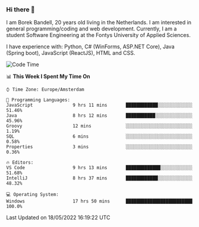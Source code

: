 ### Hi there 👋

I am Borek Bandell, 20 years old living in the Netherlands. I am interested in general programming/coding and web development. Currently, I am a student Software Engineering at the Fontys University of Applied Sciences.

I have experience with: Python, C# (WinForms, ASP.NET Core), Java (Spring boot), JavaScript (ReactJS), HTML and CSS.

<!--START_SECTION:waka-->
![Code Time](http://img.shields.io/badge/Code%20Time-140%20hrs%2040%20mins-blue)

📊 **This Week I Spent My Time On** 

```text
⌚︎ Time Zone: Europe/Amsterdam

💬 Programming Languages: 
JavaScript               9 hrs 11 mins       ████████████░░░░░░░░░░░░░   51.46% 
Java                     8 hrs 12 mins       ███████████░░░░░░░░░░░░░░   45.96% 
Groovy                   12 mins             ░░░░░░░░░░░░░░░░░░░░░░░░░   1.19% 
SQL                      6 mins              ░░░░░░░░░░░░░░░░░░░░░░░░░   0.58% 
Properties               3 mins              ░░░░░░░░░░░░░░░░░░░░░░░░░   0.36%

🔥 Editors: 
VS Code                  9 hrs 13 mins       █████████████░░░░░░░░░░░░   51.68% 
IntelliJ                 8 hrs 37 mins       ████████████░░░░░░░░░░░░░   48.32%

💻 Operating System: 
Windows                  17 hrs 50 mins      █████████████████████████   100.0%

```


 Last Updated on 18/05/2022 16:19:22 UTC
<!--END_SECTION:waka-->

<!--**tcBorek2002/tcBorek2002** is a ✨ _special_ ✨ repository because its `README.md` (this file) appears on your GitHub profile.

Here are some ideas to get you started:

- 🔭 I’m currently working on ...
- 🌱 I’m currently learning ...
- 👯 I’m looking to collaborate on ...
- 🤔 I’m looking for help with ...
- 💬 Ask me about ...
- 📫 How to reach me: ...
- 😄 Pronouns: ...
- ⚡ Fun fact: ...
-->

